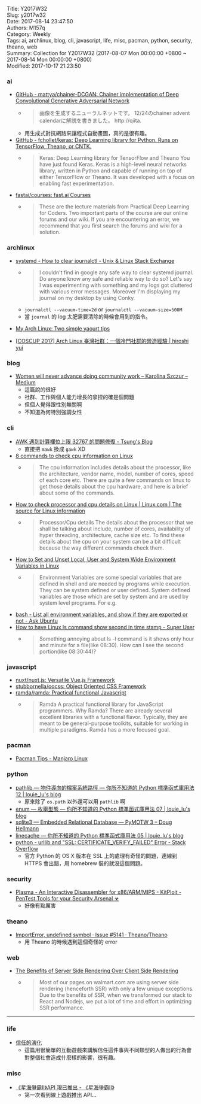 Title: Y2017W32  
Slug: y2017w32  
Date: 2017-08-14 23:47:50  
Authors: M157q  
Category: Weekly  
Tags: ai, archlinux, blog, cli, javascript, life, misc, pacman, python, security, theano, web  
Summary: Collection for Y2017W32 (2017-08-07 Mon 00:00:00 +0800 ~ 2017-08-14 Mon 00:00:00 +0800)  
Modified: 2017-10-17 21:23:50  
  
  
  
### ai  
  
+ [GitHub - mattya/chainer-DCGAN: Chainer implementation of Deep Convolutional Generative Adversarial Network](https://github.com/mattya/chainer-DCGAN)  
    + > 画像を生成するニューラルネットです。 12/24のchainer advent calendarに解説を書きました。 http://qiita.  
    + 用生成式對抗網路來讓程式自動畫圖，真的是很有趣。  
+ [GitHub - fchollet/keras: Deep Learning library for Python. Runs on TensorFlow, Theano, or CNTK.](https://github.com/fchollet/keras)  
    + > Keras: Deep Learning library for TensorFlow and Theano  You have just found Keras. Keras is a high-level neural networks library, written in Python and capable of running on top of either TensorFlow or Theano. It was developed with a focus on enabling fast experimentation.  
+ [fastai/courses: fast.ai Courses](https://github.com/fastai/courses)  
    + > These are the lecture materials from Practical Deep Learning for Coders. Two important parts of the course are our online forums and our wiki. If you are encountering an error, we recommend that you first search the forums and wiki for a solution.  
  
  
### archlinux  
  
+ [systemd - How to clear journalctl - Unix & Linux Stack Exchange](https://unix.stackexchange.com/questions/139513/how-to-clear-journalctl)  
    + > I couldn't find in google any safe way to clear systemd journal. Do anyone know any safe and reliable way to do so?  Let's say I was experimenting with something and my logs got cluttered with various error messages. Moreover I'm displaying my journal on my desktop by using Conky.  
    + `journalctl --vacuum-time=2d` or `journalctl --vacuum-size=500M`  
    + 當 `journal` 的 log 太肥需要清除的時候會用到的指令。  
+ [My Arch Linux: Two simple yaourt tips](http://kissmyarch.blogspot.tw/2012/05/two-simple-yaourt-tips.html)  
  
+ [[COSCUP 2017] Arch Linux 臺灣社群：一個冷門社群的營造經驗 | hiroshi yui](https://ghostsinthelab.org/2017/08/06/coscup-2017-archtw/)  
  
  
### blog  
  
+ [Women will never advance doing community work – Karolina Szczur – Medium](https://medium.com/@fox/women-will-never-advance-doing-community-work-ad342b722cce)  
    + 這篇說的很好  
    + 社群、工作與個人能力增長的拿捏的確是個問題  
    + 但個人覺得跟性別無關啊  
    + 不知道為何特別強調女性  
  
  
### cli  
  
+ [AWK 遇到計算欄位上限 32767 的問題修復 - Tsung's Blog](https://blog.longwin.com.tw/2017/08/awk-program-limit-exceeded-maximum-number-fields-size-32767-2017/amp/)  
    + 直接把 `mawk` 換成 `gawk` XD  
+ [8 commands to check cpu information on Linux](http://www.binarytides.com/linux-cpu-information/)  
    + > The cpu information includes details about the processor, like the architecture, vendor name, model, number of cores, speed of each core etc. There are quite a few commands on linux to get those details about the cpu hardware, and here is a brief about some of the commands.  
+ [How to check processor and cpu details on Linux | Linux.com | The source for Linux information](https://www.linux.com/blog/how-check-processor-and-cpu-details-linux)  
    + > Processor/Cpu details The details about the processor that we shall be talking about include, number of cores, availability of hyper threading, architecture, cache size etc. To find these details about the cpu on your system can be a bit difficult because the way different commands check them.  
+ [How to Set and Unset Local, User and System Wide Environment Variables in Linux](https://www.tecmint.com/set-unset-environment-variables-in-linux/)  
    + > Environment Variables are some special variables that are defined in shell and are needed by programs while execution. They can be system defined or user defined. System defined variables are those which are set by system and are used by system level programs.  For e.g.  
+ [bash - List all environment variables, and show if they are exported or not - Ask Ubuntu](https://askubuntu.com/questions/755109/list-all-environment-variables-and-show-if-they-are-exported-or-not)  
+ [How to have Linux ls command show second in time stamp - Super User](http://superuser.com/questions/355318/how-to-have-linux-ls-command-show-second-in-time-stamp)  
    + > Something annoying about ls -l command is it shows only hour and minute for a file(like 08:30). How can I see the second portion(like 08:30:44)?  
  
  
  
### javascript  
  
+ [nuxt/nuxt.js: Versatile Vue.js Framework](https://github.com/nuxt/nuxt.js)  
+ [stubbornella/oocss: Object Oriented CSS Framework](https://github.com/stubbornella/oocss)  
+ [ramda/ramda: Practical functional Javascript](https://github.com/ramda/ramda)  
    + > Ramda A practical functional library for JavaScript programmers.  Why Ramda?  There are already several excellent libraries with a functional flavor. Typically, they are meant to be general-purpose toolkits, suitable for working in multiple paradigms. Ramda has a more focused goal.  
  
  
### pacman  
  
+ [Pacman Tips - Manjaro Linux](https://wiki.manjaro.org/index.php?title=Pacman_Tips)  
  
  
### python  
  
+ [pathlib — 物件導向的檔案系統路徑 — 你所不知道的 Python 標準函式庫用法 12 | louie_lu's blog](https://blog.louie.lu/2017/08/09/pathlib-python-standard-library-12/)  
    + 原來除了 `os.path` 以外還可以用 `pathlib` 啊  
+ [enum — 枚舉型態 — 你所不知道的 Python 標準函式庫用法 07 | louie_lu's blog](https://blog.louie.lu/2017/08/02/%e4%bd%a0%e6%89%80%e4%b8%8d%e7%9f%a5%e9%81%93%e7%9a%84-python-%e6%a8%99%e6%ba%96%e5%87%bd%e5%bc%8f%e5%ba%ab%e7%94%a8%e6%b3%95-07-enum/)  
+ [sqlite3 — Embedded Relational Database — PyMOTW 3 – Doug Hellmann](https://doughellmann.com/blog/2017/07/31/sqlite3-embedded-relational-database-pymotw-3/)  
+ [linecache — 你所不知道的 Python 標準函式庫用法 05 | louie_lu's blog](https://blog.louie.lu/2017/07/31/%e4%bd%a0%e6%89%80%e4%b8%8d%e7%9f%a5%e9%81%93%e7%9a%84-python-%e6%a8%99%e6%ba%96%e5%87%bd%e5%bc%8f%e5%ba%ab%e7%94%a8%e6%b3%95-05-linecache/)  
+ [python - urllib and "SSL: CERTIFICATE_VERIFY_FAILED" Error - Stack Overflow](https://stackoverflow.com/questions/27835619/urllib-and-ssl-certificate-verify-failed-error)  
    + 官方 Python 的 OS X 版本在 SSL 上的處理有奇怪的問題，連線到 HTTPS 會出錯，用 homebrew 裝的就沒這個問題。  
  
  
### security  
  
+ [Plasma - An Interactive Disassembler for x86/ARM/MIPS - KitPloit - PenTest Tools for your Security Arsenal ☣](http://www.kitploit.com/2017/08/plasma-interactive-disassembler-for.html?m=1)  
    + 好像有點厲害  
  
  
### theano  
  
+ [ImportError, undefined symbol · Issue #5141 · Theano/Theano](https://github.com/Theano/Theano/issues/5141)  
    + 用 Theano 的時候遇到這個奇怪的 error  
  
  
### web  
  
+ [The Benefits of Server Side Rendering Over Client Side Rendering](https://medium.com/walmartlabs/the-benefits-of-server-side-rendering-over-client-side-rendering-5d07ff2cefe8)  
    + > Most of our pages on walmart.com are using server side rendering (henceforth SSR) with only a few unique exceptions.  Due to the benefits of SSR, when we transformed our stack to React and Nodejs, we put a lot of time and effort in optimizing SSR performance.  
  
  
---  
  
  
### life  
  
+ [信任的演化](https://audreyt.github.io/trust-zh-TW/)  
    + 這篇用很簡單的互動遊戲來講解信任這件事與不同類型的人做出的行為會對整個社會造成什麼樣的影響，很有趣。  
  
  
### misc  
  
+ [《星海爭霸II》API 現已推出 - 《星海爭霸II》](http://tw.battle.net/sc2/zh/blog/20944009/the-starcraft-ii-api-has-arrived-8-9-2017)  
    + 第一次看到線上遊戲推出 API...  
